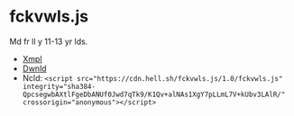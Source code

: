# fckvwls.js

Md fr ll y 11-13 yr lds.

- [Xmpl](https://hellshltd.github.io/fckvwls.js/)
- [Dwnld](https://raw.githubusercontent.com/hellshltd/fckvwls.js/master/fckvwls.js)
- Ncld: `<script src="https://cdn.hell.sh/fckvwls.js/1.0/fckvwls.js" integrity="sha384-QpcsegwbAXtlFgeDbANUf0Jwd7qTk9/K1Qv+alNAs1XgY7pLLmL7V+kUbv3LAlR/" crossorigin="anonymous"></script>`
